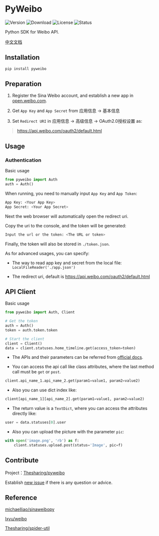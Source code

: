 # PyWeibo

![Version](https://img.shields.io/pypi/v/pyweibo)
![Download](https://img.shields.io/pypi/dm/pyweibo)
![License](https://img.shields.io/pypi/l/pyweibo)
![Status](https://img.shields.io/pypi/status/pyweibo)

Python SDK for Weibo API.

[中文文档](https://github.com/Thesharing/pyweibo/blob/master/README-zh.md)

## Installation

```bash
pip install pyweibo
```

## Preparation

1. Register the Sina Weibo account, and establish a new app in [open.weibo.com](https://open.weibo.com/apps).

2. Get `App Key` and `App Secret` from 应用信息 -> 基本信息

3. Set `Redirect URI` in 应用信息 -> 高级信息 -> OAuth2.0授权设置 as:

> https://api.weibo.com/oauth2/default.html

## Usage

### Authentication

Basic usage

```python
from pyweibo import Auth
auth = Auth()
```
When running, you need to manually input `App Key` and `App Token`:

```bash
App Key: <Your App Key>
App Secret: <Your App Secret>
```

Next the web browser will automatically open the redirect uri.

Copy the uri to the console, and the token will be generated:

```bash
Input the url or the token: <The URL or token>
```

Finally, the token will also be stored in `./token.json`.

As for advanced usages, you can specify:

* The way to read app key and secret from the local file: `LocalFileReader('./app.json')`

* The redirect uri, default is https://api.weibo.com/oauth2/default.html

## API Client

Basic usage

```python
from pyweibo import Auth, Client

# Get the token
auth = Auth()
token = auth.token.token

# Start the client
client = Client()
data = client.statuses.home_timeline.get(access_token=token)
```

* The APIs and their parameters can be referred from [official docs](https://open.weibo.com/wiki/%E5%BE%AE%E5%8D%9AAPI).

* You can access the api call like class attributes, where the last method call must be `get` or `post`. 

```python
client.api_name_1.api_name_2.get(param1=value1, param2=value2)
```

* Also you can use dict index like:
 
 ```python
client[api_name_1][api_name_2].get(param1=value1, param2=value2)
 ```

* The return value is a `TextDict`, where you can access the attributes directly like:

```python
user = data.statuses[0].user
```

* Also you can upload the picture with the parameter `pic`:

```python
with open('image.png', 'rb') as f:
    client.statuses.upload.post(status='Image', pic=f)
```

## Contribute

Project：[Thesharing/pyweibo](https://github.com/Thesharing/pyweibo)

Establish [new issue](https://github.com/Thesharing/pyweibo/issues/new) if there is any question or advice.

## Reference

[michaelliao/sinaweibopy](https://github.com/michaelliao/sinaweibopy)

[lxyu/weibo](https://github.com/lxyu/weibo)

[Thesharing/spider-util](https://github.com/thesharing/spider-util)
